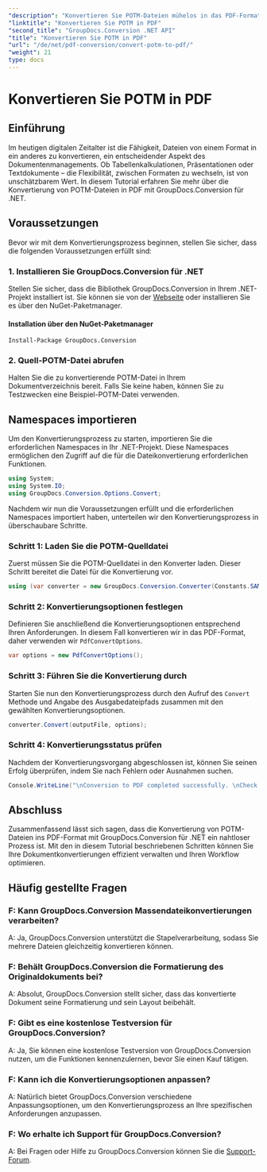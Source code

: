```yaml
---
"description": "Konvertieren Sie POTM-Dateien mühelos in das PDF-Format mit GroupDocs.Conversion für .NET. Optimieren Sie Ihren Dokumentenverwaltungs-Workflow."
"linktitle": "Konvertieren Sie POTM in PDF"
"second_title": "GroupDocs.Conversion .NET API"
"title": "Konvertieren Sie POTM in PDF"
"url": "/de/net/pdf-conversion/convert-potm-to-pdf/"
"weight": 21
type: docs
---
```

# Konvertieren Sie POTM in PDF

## Einführung

Im heutigen digitalen Zeitalter ist die Fähigkeit, Dateien von einem Format in ein anderes zu konvertieren, ein entscheidender Aspekt des Dokumentenmanagements. Ob Tabellenkalkulationen, Präsentationen oder Textdokumente – die Flexibilität, zwischen Formaten zu wechseln, ist von unschätzbarem Wert. In diesem Tutorial erfahren Sie mehr über die Konvertierung von POTM-Dateien in PDF mit GroupDocs.Conversion für .NET.

## Voraussetzungen

Bevor wir mit dem Konvertierungsprozess beginnen, stellen Sie sicher, dass die folgenden Voraussetzungen erfüllt sind:

### 1. Installieren Sie GroupDocs.Conversion für .NET

Stellen Sie sicher, dass die Bibliothek GroupDocs.Conversion in Ihrem .NET-Projekt installiert ist. Sie können sie von der [Webseite](https://releases.groupdocs.com/conversion/net/) oder installieren Sie es über den NuGet-Paketmanager.

#### Installation über den NuGet-Paketmanager

```
Install-Package GroupDocs.Conversion
```

### 2. Quell-POTM-Datei abrufen

Halten Sie die zu konvertierende POTM-Datei in Ihrem Dokumentverzeichnis bereit. Falls Sie keine haben, können Sie zu Testzwecken eine Beispiel-POTM-Datei verwenden.

## Namespaces importieren

Um den Konvertierungsprozess zu starten, importieren Sie die erforderlichen Namespaces in Ihr .NET-Projekt. Diese Namespaces ermöglichen den Zugriff auf die für die Dateikonvertierung erforderlichen Funktionen.

```csharp
using System;
using System.IO;
using GroupDocs.Conversion.Options.Convert;
```

Nachdem wir nun die Voraussetzungen erfüllt und die erforderlichen Namespaces importiert haben, unterteilen wir den Konvertierungsprozess in überschaubare Schritte.

### Schritt 1: Laden Sie die POTM-Quelldatei

Zuerst müssen Sie die POTM-Quelldatei in den Konverter laden. Dieser Schritt bereitet die Datei für die Konvertierung vor.

```csharp
using (var converter = new GroupDocs.Conversion.Converter(Constants.SAMPLE_POTM))
```

### Schritt 2: Konvertierungsoptionen festlegen

Definieren Sie anschließend die Konvertierungsoptionen entsprechend Ihren Anforderungen. In diesem Fall konvertieren wir in das PDF-Format, daher verwenden wir `PdfConvertOptions`.

```csharp
var options = new PdfConvertOptions();
```

### Schritt 3: Führen Sie die Konvertierung durch

Starten Sie nun den Konvertierungsprozess durch den Aufruf des `Convert` Methode und Angabe des Ausgabedateipfads zusammen mit den gewählten Konvertierungsoptionen.

```csharp
converter.Convert(outputFile, options);
```

### Schritt 4: Konvertierungsstatus prüfen

Nachdem der Konvertierungsvorgang abgeschlossen ist, können Sie seinen Erfolg überprüfen, indem Sie nach Fehlern oder Ausnahmen suchen.

```csharp
Console.WriteLine("\nConversion to PDF completed successfully. \nCheck output in {0}", outputFolder);
```

## Abschluss

Zusammenfassend lässt sich sagen, dass die Konvertierung von POTM-Dateien ins PDF-Format mit GroupDocs.Conversion für .NET ein nahtloser Prozess ist. Mit den in diesem Tutorial beschriebenen Schritten können Sie Ihre Dokumentkonvertierungen effizient verwalten und Ihren Workflow optimieren.

## Häufig gestellte Fragen

### F: Kann GroupDocs.Conversion Massendateikonvertierungen verarbeiten?

A: Ja, GroupDocs.Conversion unterstützt die Stapelverarbeitung, sodass Sie mehrere Dateien gleichzeitig konvertieren können.

### F: Behält GroupDocs.Conversion die Formatierung des Originaldokuments bei?

A: Absolut, GroupDocs.Conversion stellt sicher, dass das konvertierte Dokument seine Formatierung und sein Layout beibehält.

### F: Gibt es eine kostenlose Testversion für GroupDocs.Conversion?

A: Ja, Sie können eine kostenlose Testversion von GroupDocs.Conversion nutzen, um die Funktionen kennenzulernen, bevor Sie einen Kauf tätigen.

### F: Kann ich die Konvertierungsoptionen anpassen?

A: Natürlich bietet GroupDocs.Conversion verschiedene Anpassungsoptionen, um den Konvertierungsprozess an Ihre spezifischen Anforderungen anzupassen.

### F: Wo erhalte ich Support für GroupDocs.Conversion?

A: Bei Fragen oder Hilfe zu GroupDocs.Conversion können Sie die [Support-Forum](https://forum.groupdocs.com/c/conversion/11).
